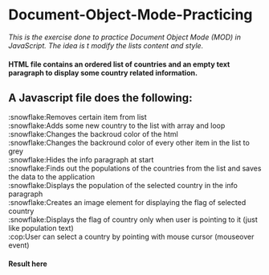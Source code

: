 # Document-Object-Mode-Practicing
*This is the exercise done to practice Document Object Mode (MOD) in JavaScript. The idea is t modify the lists content and style.*

<h4>HTML file  contains an ordered list of countries and an empty text paragraph to display some country related information.</h4>
<h2> A Javascript  file does the following: </h2>
:snowflake:Removes certain item from list <br>
:snowflake:Adds some new country to the list with array and loop<br>
:snowflake:Changes the backroud color of the html<br>
:snowflake:Changes the backround color of every other item in the list to grey<br>
:snowflake:Hides the info paragraph at start<br>
:snowflake:Finds out the populations of the countries from the list and saves the data to the application<br>
:snowflake:Displays the population of the selected country in the info paragraph<br>
:snowflake:Creates an image element for displaying the flag of selected country<br>
:snowflake:Displays the flag of country only when user is pointing to it (just like population text)<br>
:cop:User can select a country by pointing with mouse cursor (mouseover event) <br>



<h4>Result here</h4>
